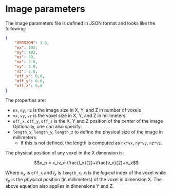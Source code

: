 # Image parameters

The image parameters file is defined in JSON format and looks like the following:
```json
{
    "VERSION": 1.0,
    "nx": 192,
    "ny": 192,
    "nz": 89,
    "vx": 2.0,
    "vy": 2.0,
    "vz": 2.8,
    "off_x": 0.0,
    "off_y": 0.0,
    "off_z": 0.0
}
```

The properties are:
- `nx`, `ny`, `nz` is the image size in X, Y, and Z in number of voxels
- `vx`, `vy`, `vz` is the voxel size in X, Y, and Z in millimeters
- `off_x`, `off_y`, `off_z` is the X, Y and Z position of the *center* of the image
Optionally, one can also specify:
- `length_x`, `length_y`, `length_z` to define the physical size of the image in millimeters.
  - If this is not defined, the length is computed as `nx*vx`, `ny*vy`, `nz*vz`.

The physical position of any voxel in the X dimension is:
```math
x_p = x_iv_x-\frac{l_x}{2}+\frac{v_x}{2}+o_x
```
Where $`o_x`$ is `off_x` and $`l_x`$ is `length_x`. $`x_i`$ is the *logical* index of the voxel
while $`x_p`$ is the *physical* position (in millimeters) of the voxel in dimension X.
The above equation also applies in dimensions Y and Z.

